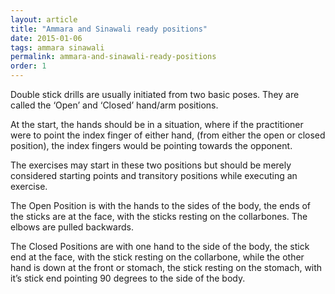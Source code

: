 ```yaml
---
layout: article
title: "Ammara and Sinawali ready positions"
date: 2015-01-06
tags: ammara sinawali
permalink: ammara-and-sinawali-ready-positions
order: 1
---
```


Double stick drills are usually initiated from two basic poses. They are called the ‘Open’ and ‘Closed’ hand/arm positions.

At the start, the hands should be in a situation, where if the practitioner were to point the index finger of either hand, (from either the open or closed position), the index fingers would be pointing towards the opponent.

The exercises may start in these two positions but should be merely considered starting points and transitory positions while executing an exercise.

The Open Position is with the hands to the sides of the body, the ends of the sticks are at the face, with the sticks resting on the collarbones. The elbows are pulled backwards.

The Closed Positions are with one hand to the side of the body, the stick end at the face, with the stick resting on the collarbone, while the other hand is down at the front or stomach, the stick resting on the stomach, with it’s stick end pointing 90 degrees to the side of the body.
